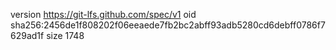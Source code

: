 version https://git-lfs.github.com/spec/v1
oid sha256:2456de1f808202f06eeaede7fb2bc2abff93adb5280cd6debff0786f7629ad1f
size 1748
